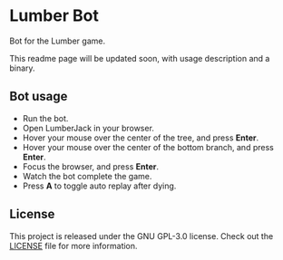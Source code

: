 # Lumber Bot
Bot for the Lumber game.

This readme page will be updated soon, with usage description and a binary.

## Bot usage
* Run the bot.
* Open LumberJack in your browser.
* Hover your mouse over the center of the tree, and press **Enter**.
* Hover your mouse over the center of the bottom branch, and press **Enter**.
* Focus the browser, and press **Enter**.
* Watch the bot complete the game.
* Press **A** to toggle auto replay after dying.

## License
This project is released under the GNU GPL-3.0 license. Check out the [LICENSE](LICENSE) file for more information.

